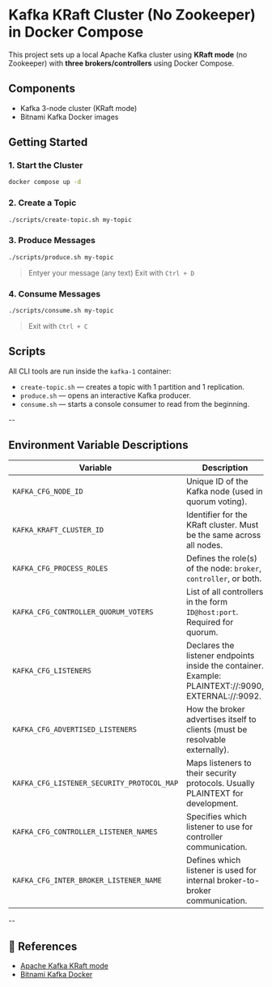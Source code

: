 # Kafka KRaft Cluster (No Zookeeper) in Docker Compose

This project sets up a local Apache Kafka cluster using **KRaft mode** (no Zookeeper) with **three brokers/controllers** using Docker Compose.

## Components

* Kafka 3-node cluster (KRaft mode)
* Bitnami Kafka Docker images

## Getting Started

### 1. Start the Cluster

```bash
docker compose up -d
```

### 2. Create a Topic

```bash
./scripts/create-topic.sh my-topic
```

### 3. Produce Messages

```bash
./scripts/produce.sh my-topic
```
> Entyer your message (any text)
> Exit with `Ctrl + D`

### 4. Consume Messages

```bash
./scripts/consume.sh my-topic
```

> Exit with `Ctrl + C`

## Scripts

All CLI tools are run inside the `kafka-1` container:

* `create-topic.sh` — creates a topic with 1 partition and 1 replication.
* `produce.sh` — opens an interactive Kafka producer.
* `consume.sh` — starts a console consumer to read from the beginning.

--

## Environment Variable Descriptions

| Variable | Description |
|---------|-------------|
| `KAFKA_CFG_NODE_ID` | Unique ID of the Kafka node (used in quorum voting). |
| `KAFKA_KRAFT_CLUSTER_ID` | Identifier for the KRaft cluster. Must be the same across all nodes. |
| `KAFKA_CFG_PROCESS_ROLES` | Defines the role(s) of the node: `broker`, `controller`, or both. |
| `KAFKA_CFG_CONTROLLER_QUORUM_VOTERS` | List of all controllers in the form `ID@host:port`. Required for quorum. |
| `KAFKA_CFG_LISTENERS` | Declares the listener endpoints inside the container. Example: PLAINTEXT://:9090, EXTERNAL://:9092. |
| `KAFKA_CFG_ADVERTISED_LISTENERS` | How the broker advertises itself to clients (must be resolvable externally). |
| `KAFKA_CFG_LISTENER_SECURITY_PROTOCOL_MAP` | Maps listeners to their security protocols. Usually PLAINTEXT for development. |
| `KAFKA_CFG_CONTROLLER_LISTENER_NAMES` | Specifies which listener to use for controller communication. |
| `KAFKA_CFG_INTER_BROKER_LISTENER_NAME` | Defines which listener is used for internal broker-to-broker communication. |

--

## 📘 References

* [Apache Kafka KRaft mode](https://kafka.apache.org/documentation/#kraft)
* [Bitnami Kafka Docker](https://hub.docker.com/r/bitnami/kafka)
